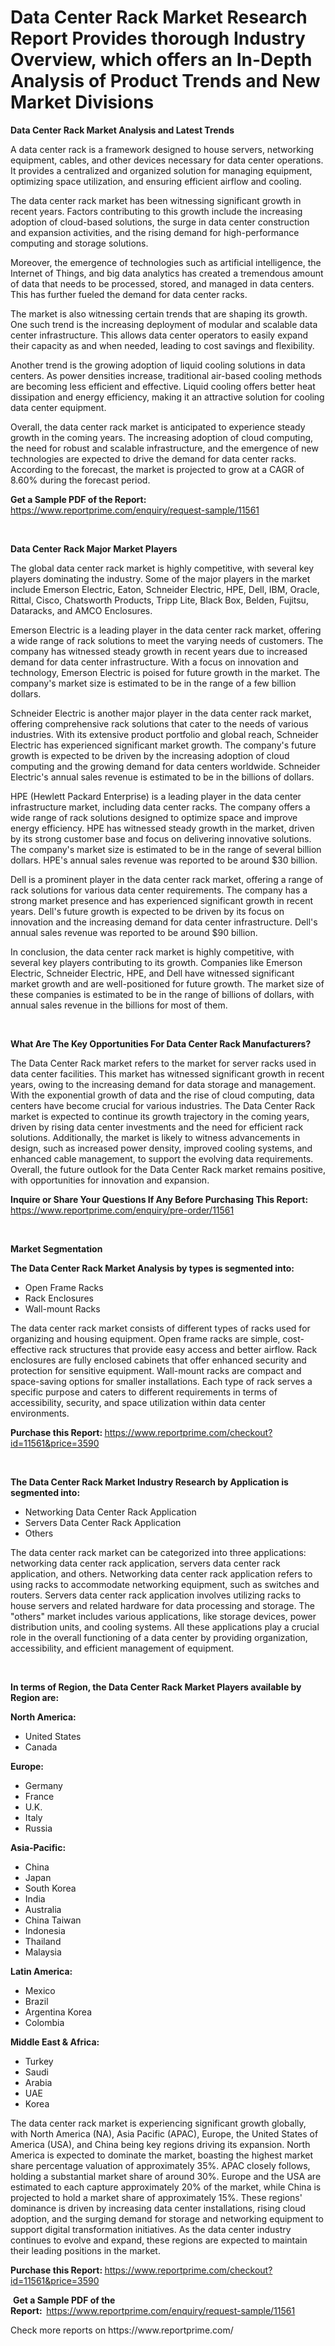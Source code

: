<p><h1>Data Center Rack Market Research Report Provides thorough Industry Overview, which offers an In-Depth Analysis of Product Trends and New Market Divisions</h1></p><p><strong>Data Center Rack Market Analysis and Latest Trends</strong></p>
<p><p>A data center rack is a framework designed to house servers, networking equipment, cables, and other devices necessary for data center operations. It provides a centralized and organized solution for managing equipment, optimizing space utilization, and ensuring efficient airflow and cooling.</p><p>The data center rack market has been witnessing significant growth in recent years. Factors contributing to this growth include the increasing adoption of cloud-based solutions, the surge in data center construction and expansion activities, and the rising demand for high-performance computing and storage solutions.</p><p>Moreover, the emergence of technologies such as artificial intelligence, the Internet of Things, and big data analytics has created a tremendous amount of data that needs to be processed, stored, and managed in data centers. This has further fueled the demand for data center racks.</p><p>The market is also witnessing certain trends that are shaping its growth. One such trend is the increasing deployment of modular and scalable data center infrastructure. This allows data center operators to easily expand their capacity as and when needed, leading to cost savings and flexibility.</p><p>Another trend is the growing adoption of liquid cooling solutions in data centers. As power densities increase, traditional air-based cooling methods are becoming less efficient and effective. Liquid cooling offers better heat dissipation and energy efficiency, making it an attractive solution for cooling data center equipment.</p><p>Overall, the data center rack market is anticipated to experience steady growth in the coming years. The increasing adoption of cloud computing, the need for robust and scalable infrastructure, and the emergence of new technologies are expected to drive the demand for data center racks. According to the forecast, the market is projected to grow at a CAGR of 8.60% during the forecast period.</p></p>
<p><strong>Get a Sample PDF of the Report:&nbsp;</strong> <a href="https://www.reportprime.com/enquiry/request-sample/11561">https://www.reportprime.com/enquiry/request-sample/11561</a></p>
<p>&nbsp;</p>
<p><strong>Data Center Rack Major Market Players</strong></p>
<p><p>The global data center rack market is highly competitive, with several key players dominating the industry. Some of the major players in the market include Emerson Electric, Eaton, Schneider Electric, HPE, Dell, IBM, Oracle, Rittal, Cisco, Chatsworth Products, Tripp Lite, Black Box, Belden, Fujitsu, Dataracks, and AMCO Enclosures.</p><p>Emerson Electric is a leading player in the data center rack market, offering a wide range of rack solutions to meet the varying needs of customers. The company has witnessed steady growth in recent years due to increased demand for data center infrastructure. With a focus on innovation and technology, Emerson Electric is poised for future growth in the market. The company's market size is estimated to be in the range of a few billion dollars.</p><p>Schneider Electric is another major player in the data center rack market, offering comprehensive rack solutions that cater to the needs of various industries. With its extensive product portfolio and global reach, Schneider Electric has experienced significant market growth. The company's future growth is expected to be driven by the increasing adoption of cloud computing and the growing demand for data centers worldwide. Schneider Electric's annual sales revenue is estimated to be in the billions of dollars.</p><p>HPE (Hewlett Packard Enterprise) is a leading player in the data center infrastructure market, including data center racks. The company offers a wide range of rack solutions designed to optimize space and improve energy efficiency. HPE has witnessed steady growth in the market, driven by its strong customer base and focus on delivering innovative solutions. The company's market size is estimated to be in the range of several billion dollars. HPE's annual sales revenue was reported to be around $30 billion.</p><p>Dell is a prominent player in the data center rack market, offering a range of rack solutions for various data center requirements. The company has a strong market presence and has experienced significant growth in recent years. Dell's future growth is expected to be driven by its focus on innovation and the increasing demand for data center infrastructure. Dell's annual sales revenue was reported to be around $90 billion.</p><p>In conclusion, the data center rack market is highly competitive, with several key players contributing to its growth. Companies like Emerson Electric, Schneider Electric, HPE, and Dell have witnessed significant market growth and are well-positioned for future growth. The market size of these companies is estimated to be in the range of billions of dollars, with annual sales revenue in the billions for most of them.</p></p>
<p>&nbsp;</p>
<p><strong>What Are The Key Opportunities For Data Center Rack Manufacturers?</strong></p>
<p><p>The Data Center Rack market refers to the market for server racks used in data center facilities. This market has witnessed significant growth in recent years, owing to the increasing demand for data storage and management. With the exponential growth of data and the rise of cloud computing, data centers have become crucial for various industries. The Data Center Rack market is expected to continue its growth trajectory in the coming years, driven by rising data center investments and the need for efficient rack solutions. Additionally, the market is likely to witness advancements in design, such as increased power density, improved cooling systems, and enhanced cable management, to support the evolving data requirements. Overall, the future outlook for the Data Center Rack market remains positive, with opportunities for innovation and expansion.</p></p>
<p><strong>Inquire or Share Your Questions If Any Before Purchasing This Report:</strong> <a href="https://www.reportprime.com/enquiry/pre-order/11561">https://www.reportprime.com/enquiry/pre-order/11561</a></p>
<p>&nbsp;</p>
<p><strong>Market Segmentation</strong></p>
<p><strong>The Data Center Rack Market Analysis by types is segmented into:</strong></p>
<p><ul><li>Open Frame Racks</li><li>Rack Enclosures</li><li>Wall-mount Racks</li></ul></p>
<p><p>The data center rack market consists of different types of racks used for organizing and housing equipment. Open frame racks are simple, cost-effective rack structures that provide easy access and better airflow. Rack enclosures are fully enclosed cabinets that offer enhanced security and protection for sensitive equipment. Wall-mount racks are compact and space-saving options for smaller installations. Each type of rack serves a specific purpose and caters to different requirements in terms of accessibility, security, and space utilization within data center environments.</p></p>
<p><strong>Purchase this Report:&nbsp;</strong><a href="https://www.reportprime.com/checkout?id=11561&price=3590">https://www.reportprime.com/checkout?id=11561&price=3590</a></p>
<p>&nbsp;</p>
<p><strong>The Data Center Rack Market Industry Research by Application is segmented into:</strong></p>
<p><ul><li>Networking Data Center Rack Application</li><li>Servers Data Center Rack Application</li><li>Others</li></ul></p>
<p><p>The data center rack market can be categorized into three applications: networking data center rack application, servers data center rack application, and others. Networking data center rack application refers to using racks to accommodate networking equipment, such as switches and routers. Servers data center rack application involves utilizing racks to house servers and related hardware for data processing and storage. The "others" market includes various applications, like storage devices, power distribution units, and cooling systems. All these applications play a crucial role in the overall functioning of a data center by providing organization, accessibility, and efficient management of equipment.</p></p>
<p>&nbsp;</p>
<p><strong>In terms of Region, the Data Center Rack Market Players available by Region are:</strong></p>
<p>
    <p> <strong> North America: </strong>
        <ul>
            <li>United States</li>
            <li>Canada</li>
        </ul>
        </p> 
    <p> <strong> Europe: </strong>
        <ul>
            <li>Germany</li>
            <li>France</li>
            <li>U.K.</li>
            <li>Italy</li>
            <li>Russia</li>
        </ul>
        </p> 
    <p> <strong> Asia-Pacific: </strong>
        <ul>
            <li>China</li>
            <li>Japan</li>
            <li>South Korea</li>
            <li>India</li>
            <li>Australia</li>
            <li>China Taiwan</li>
            <li>Indonesia</li>
            <li>Thailand</li>
            <li>Malaysia</li>
        </ul>
        </p> 
    <p> <strong> Latin America: </strong>
        <ul>
            <li>Mexico</li>
            <li>Brazil</li>
            <li>Argentina Korea</li>
            <li>Colombia</li>
        </ul>
        </p> 
    <p> <strong> Middle East & Africa: </strong>
        <ul>
            <li>Turkey</li>
            <li>Saudi</li>
            <li>Arabia</li>
            <li>UAE</li>
            <li>Korea</li>
        </ul>
    </p>
    </p>
<p><p>The data center rack market is experiencing significant growth globally, with North America (NA), Asia Pacific (APAC), Europe, the United States of America (USA), and China being key regions driving its expansion. North America is expected to dominate the market, boasting the highest market share percentage valuation of approximately 35%. APAC closely follows, holding a substantial market share of around 30%. Europe and the USA are estimated to each capture approximately 20% of the market, while China is projected to hold a market share of approximately 15%. These regions' dominance is driven by increasing data center installations, rising cloud adoption, and the surging demand for storage and networking equipment to support digital transformation initiatives. As the data center industry continues to evolve and expand, these regions are expected to maintain their leading positions in the market.</p></p>
<p><strong>Purchase this Report: </strong><a href="https://www.reportprime.com/checkout?id=11561&price=3590">https://www.reportprime.com/checkout?id=11561&price=3590</a></p>
<p>&nbsp;<strong>Get a Sample PDF of the Report:&nbsp;&nbsp;</strong><a href="https://www.reportprime.com/enquiry/request-sample/11561">https://www.reportprime.com/enquiry/request-sample/11561</a></p>
<p><strong></strong></p>
<p>Check more reports on https://www.reportprime.com/</p>